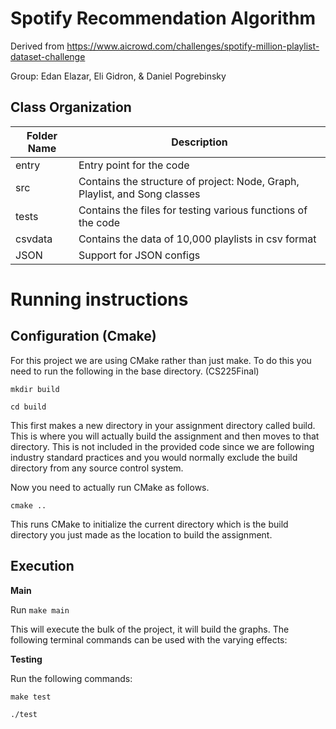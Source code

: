 # Spotify Recommendation Algorithm

Derived from https://www.aicrowd.com/challenges/spotify-million-playlist-dataset-challenge

Group: Edan Elazar, Eli Gidron, & Daniel Pogrebinsky

## Class Organization

|  Folder Name   | Description                         
|----------------|-------------------------------|
|entry| Entry point for the code |
|src             | Contains the structure of project: Node, Graph, Playlist, and Song   classes         |
|tests| Contains the files for testing various functions of the code            
|csvdata| Contains the data of 10,000 playlists in csv format
|JSON| Support for JSON configs

# Running instructions

## Configuration (Cmake)

For this project we are using CMake rather than just make. To do this you need to run the following in the base directory.  (CS225Final)

`mkdir build`

`cd build`

This first makes a new directory in your assignment directory called build. This is where you will actually build the assignment and then moves to that directory. This is not included in the provided code since we are following industry standard practices and you would normally exclude the build directory from any source control system.

Now you need to actually run CMake as follows.


`cmake ..`

This runs CMake to initialize the current directory which is the build directory you just made as the location to build the assignment. 

## Execution 

**Main**

Run `make main`

This will execute the bulk of the project, it will build the graphs. The following terminal commands can be used with the varying effects:

**Testing**

Run the following commands:

`make test`

`./test`

